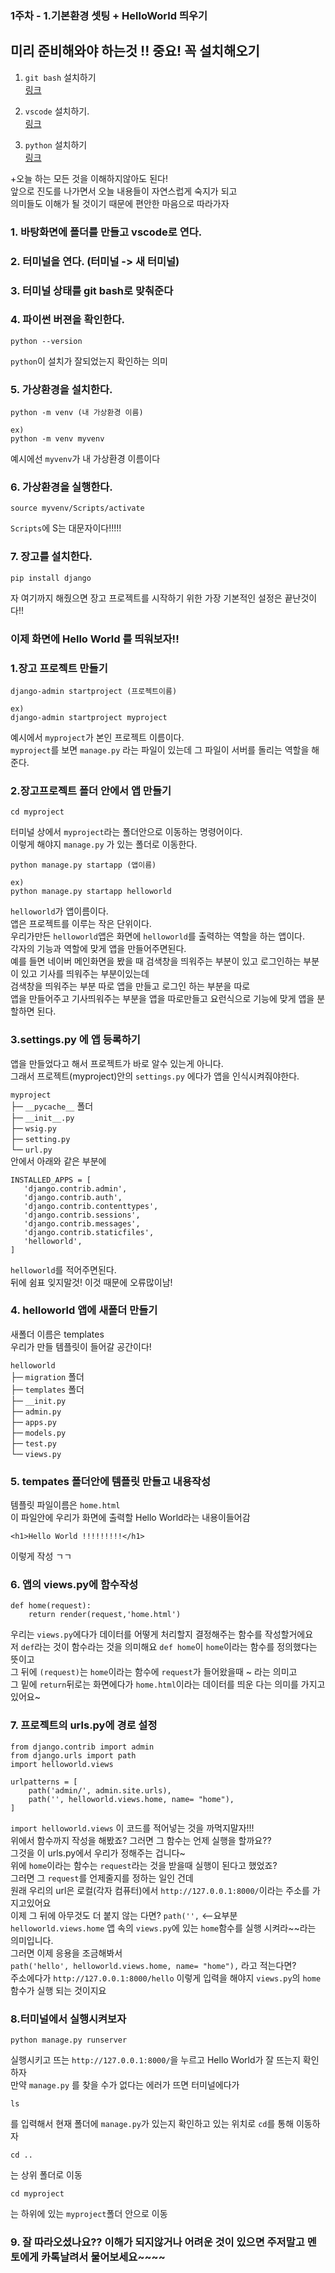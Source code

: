 ### 1주차 - 1.기본환경 셋팅 + HelloWorld 띄우기

## 미리 준비해와야 하는것 !! 중요! 꼭 설치해오기
1. `git bash` 설치하기<br/>
<a href="https://gabii.tistory.com/entry/Git-Git-Bash-219-%EC%84%A4%EC%B9%98%ED%95%98%EA%B8%B0">링크 </a>

2. `vscode` 설치하기.<br>
<a href="https://kcmschool.com/195">링크 </a>

3. `python` 설치하기<br>
<a href="https://medium.com/@psychet_learn/python-%EA%B8%B0%EC%B4%88-2%EC%9E%A5-python-%EC%84%A4%EC%B9%98-%EB%B0%8F-%ED%99%98%EA%B2%BD%EC%84%A4%EC%A0%95-windows-ver-b030d96bcbd0">링크 </a>


+오늘 하는 모든 것을 이해하지않아도 된다!<br/>
앞으로 진도를 나가면서 오늘 내용들이 자연스럽게 숙지가 되고 <br/>
의미들도 이해가 될 것이기 때문에 편안한 마음으로 따라가자

### 1. 바탕화면에 폴더를 만들고 vscode로 연다.

### 2. 터미널을 연다. (터미널 -> 새 터미널)

### 3. 터미널 상태를 git bash로 맞춰준다

### 4. 파이썬 버젼을 확인한다.

```
python --version
```
`python`이 설치가 잘되었는지 확인하는 의미

### 5. 가상환경을 설치한다.

```
python -m venv (내 가상환경 이름)

ex)
python -m venv myvenv
```
예시에선 `myvenv`가 내 가상환경 이름이다

### 6. 가상환경을 실행한다.

```
source myvenv/Scripts/activate
```
`Scripts`에 S는 대문자이다!!!!!

### 7. 장고를 설치한다.

```
pip install django
```

자 여기까지 해줬으면 장고 프로젝트를 시작하기 위한 가장 기본적인 설정은 끝난것이다!!


### 이제 화면에 Hello World 를 띄워보자!!

### 1.장고 프로젝트 만들기
```
django-admin startproject (프로젝트이름)

ex)
django-admin startproject myproject
```
예시에서 `myproject`가 본인 프로젝트 이름이다.<br/>
`myproject`를 보면 `manage.py` 라는 파일이 있는데 그 파일이 서버를 돌리는 역할을 해준다.

### 2.장고프로젝트 폴더 안에서 앱 만들기
```
cd myproject
```
터미널 상에서 `myproject`라는 폴더안으로 이동하는 명령어이다.<br/>
 이렇게 해야지 `manage.py` 가 있는 폴더로 이동한다.

```
python manage.py startapp (앱이름)

ex)
python manage.py startapp helloworld
```
`helloworld`가 앱이름이다. <br/>
앱은 프로젝트를 이루는 작은 단위이다.<br/>
우리가만든 `helloworld`앱은 화면에 `helloworld`를 출력하는 역할을 하는 앱이다.<br/>
각자의 기능과 역할에 맞게 앱을 만들어주면된다.<br/>
예를 들면 네이버 메인화면을 봤을 때 검색창을 띄워주는 부분이 있고 로그인하는 부분이 있고 기사를 띄워주는 부분이있는데 <br/>
검색창을 띄워주는 부분 따로 앱을 만들고 로그인 하는 부분을 따로 <br/>
앱을 만들어주고 기사띄워주는 부분을 앱을 따로만들고 요런식으로 기능에 맞게 앱을 분할하면 된다.

### 3.settings.py 에 앱 등록하기
 앱을 만들었다고 해서 프로젝트가 바로 알수 있는게 아니다. <br/>
 그래서 프로젝트(myproject)안의 `settings.py` 에다가 앱을 인식시켜줘야한다.<br/>

 `myproject`<br/>
├─ `__pycache__` 폴더<br/>
├─ `__init__.py`<br/>
├─ `wsig.py`<br/>
├─ `setting.py`<br/>
└─ `url.py`<br/>
안에서 아래와 같은 부분에
 ```
INSTALLED_APPS = [
    'django.contrib.admin',
    'django.contrib.auth',
    'django.contrib.contenttypes',
    'django.contrib.sessions',
    'django.contrib.messages',
    'django.contrib.staticfiles',
    'helloworld',
]
 ```
`helloworld`를 적어주면된다.<br/>
뒤에 쉼표 잊지말것! 이것 때문에 오류많이남!<br/>

### 4. helloworld 앱에 새폴더 만들기
새폴더 이름은 templates <br/>
우리가 만들 템플릿이 들어갈 공간이다!

`helloworld`<br/>
├─ `migration` 폴더<br/>
├─ `templates` 폴더<br/>
├─ `__init.py`<br/>
├─ `admin.py`<br/>
├─ `apps.py`<br/>
├─ `models.py`<br/>
├─ `test.py`<br/>
└─ `views.py`<br/>

### 5. tempates 폴더안에 템플릿 만들고 내용작성
템플릿 파일이름은 `home.html`<br/>
이 파일안에 우리가 화면에 출력할 Hello World라는 내용이들어감

```
<h1>Hello World !!!!!!!!!</h1>
```
이렇게 작성 ㄱㄱ

### 6. 앱의 views.py에 함수작성
```
def home(request):
    return render(request,'home.html')

```
우리는 `views.py`에다가 데이터를 어떻게 처리할지 결정해주는 함수를 작성할거에요<br>
저 `def`라는 것이 함수라는 것을 의미해요 `def home`이 `home`이라는 함수를 정의했다는 뜻이고<br>
그 뒤에 `(request)`는 `home`이라는 함수에 `request`가 들어왔을때 ~ 라는 의미고 <br>
그 밑에 `return`뒤로는 화면에다가 `home.html`이라는 데이터를 띄운 다는 의미를 가지고 있어요~<br>

### 7. 프로젝트의 urls.py에 경로 설정
```
from django.contrib import admin
from django.urls import path
import helloworld.views

urlpatterns = [
    path('admin/', admin.site.urls),
    path('', helloworld.views.home, name= "home"),
]

```
`import helloworld.views` 이 코드를 적어넣는 것을 까먹지말자!!!<br>
위에서 함수까지 작성을 해봤죠? 그러면 그 함수는 언제 실행을 할까요??<br>
그것을 이 urls.py에서 우리가 정해주는 겁니다~<br>
위에 `home`이라는 함수는 `request`라는 것을 받을때 실행이 된다고 했었죠?<br>
그러면 그 `request`를 언제줄지를 정하는 일인 건데<br>
원래 우리의 url은 로컬(각자 컴퓨터)에서 `http://127.0.0.1:8000/`이라는 주소를 가지고있어요<br>
이제 그 뒤에 아무것도 더 붙지 않는 다면? `path('',` <--요부분<br>
`helloworld.views.home` 앱 속의 `views.py`에 있는 `home`함수를 실행 시켜라~~라는 의미입니다.<br>
그러면 이제 응용을 조금해봐서 <br>
`path('hello', helloworld.views.home, name= "home"),` 라고 적는다면?<br>
주소에다가 `http://127.0.0.1:8000/hello` 이렇게 입력을 해야지 `views.py`의 `home` 함수가 실행 되는 것이지요<br>

### 8.터미널에서 실행시켜보자
```
python manage.py runserver
```
실행시키고 뜨는 `http://127.0.0.1:8000/`을 누르고 Hello World가 잘 뜨는지 확인하자<br/>
만약 `manage.py` 를 찾을 수가 없다는 에러가 뜨면 터미널에다가

```
ls
```
를 입력해서 현재 폴더에 `manage.py`가 있는지 확인하고 있는 위치로 `cd`를 통해 이동하자<br/>
```
cd ..
```
는 상위 폴더로 이동<br/>
```
cd myproject
```
는 하위에 있는 `myproject`폴더 안으로 이동<br/>

### 9. 잘 따라오셨나요?? 이해가 되지않거나 어려운 것이 있으면 주저말고 멘토에게 카톡날려서 물어보세요~~~~




